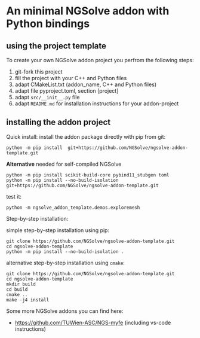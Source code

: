 # An minimal NGSolve addon with Python bindings

## using the project template
To create your own NGSolve addon project you perfrom the following steps:

1. git-fork this project
2. fill the project with your C++ and Python files
3. adapt CMakeList.txt (addon_name, C++ and Python files)
4. adapt file pyproject.toml, section [project]
5. adapt `src/__init__.py` file
6. adapt `README.md` for installation instructions for your addon-project

## installing the addon project

Quick install: install the addon package directly with pip from git:

    python -m pip install  git+https://github.com/NGSolve/ngsolve-addon-template.git


**Alternative** needed for self-compiled NGSolve

    python -m pip install scikit-build-core pybind11_stubgen toml
    python -m pip install --no-build-isolation git+https://github.com/NGSolve/ngsolve-addon-template.git


test it:

    python -m ngsolve_addon_template.demos.exploremesh

Step-by-step installation:

simple step-by-step installation using pip:

    git clone https://github.com/NGSolve/ngsolve-addon-template.git
    cd ngsolve-addon-template
    python -m pip install --no-build-isolation .

alternative step-by-step installation using `cmake`:

    git clone https://github.com/NGSolve/ngsolve-addon-template.git
    cd ngsolve-addon-template
    mkdir build
    cd build
    cmake ..
    make -j4 install




Some more NGSolve addons you can find here:

  * https://github.com/TUWien-ASC/NGS-myfe (including vs-code instructions)
